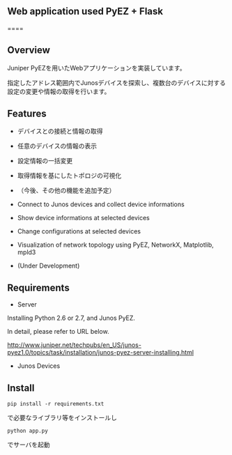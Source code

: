 ## Web application used PyEZ + Flask
====


## Overview
Juniper PyEZを用いたWebアプリケーションを実装しています。

指定したアドレス範囲内でJunosデバイスを探索し、複数台のデバイスに対する設定の変更や情報の取得を行います。


## Features
* デバイスとの接続と情報の取得
* 任意のデバイスの情報の表示
* 設定情報の一括変更
* 取得情報を基にしたトポロジの可視化
* （今後、その他の機能を追加予定）


* Connect to Junos devices and collect device informations
* Show device informations at selected devices
* Change configurations at selected devices
* Visualization of network topology using PyEZ, NetworkX, Matplotlib, mpld3
* (Under Development)

## Requirements

* Server

Installing Python 2.6 or 2.7, and Junos PyEZ.

In detail, please refer to URL below.

<http://www.juniper.net/techpubs/en_US/junos-pyez1.0/topics/task/installation/junos-pyez-server-installing.html>

* Junos Devices


## Install

`pip install -r requirements.txt`

で必要なライブラリ等をインストールし

`python app.py`

でサーバを起動



